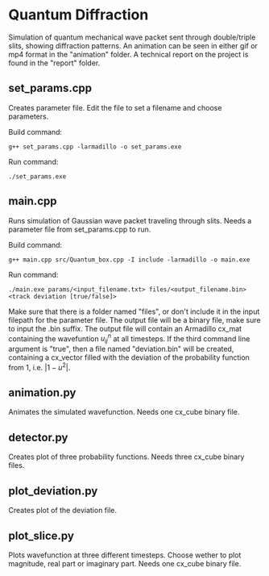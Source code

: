 # Quantum Diffraction
Simulation of quantum mechanical wave packet sent through double/triple slits, showing diffraction patterns. An animation can be seen in either gif or mp4 format in the "animation" folder. A technical report on the project is found in the "report" folder.

## set_params.cpp
Creates parameter file. Edit the file to set a filename and choose parameters.

Build command:
```
g++ set_params.cpp -larmadillo -o set_params.exe
```
Run command:
```
./set_params.exe
```

## main.cpp
Runs simulation of Gaussian wave packet traveling through slits. Needs a parameter file from set_params.cpp to run.

Build command:
```
g++ main.cpp src/Quantum_box.cpp -I include -larmadillo -o main.exe
```
Run command:
```
./main.exe params/<input_filename.txt> files/<output_filename.bin> <track deviation [true/false]>
```

Make sure that there is a folder named "files", or don't include it in the input filepath for the parameter file. The output file will be a binary file, make sure to input the .bin suffix. The output file will contain an Armadillo cx_mat containing the wavefuntion $u_{ij}^n$ at all timesteps. If the third command line argument is "true", then a file named "deviation.bin" will be created, containing a cx_vector filled with the deviation of the probability function from 1, i.e. $|1-u^2|$.

## animation.py
Animates the simulated wavefunction. Needs one cx_cube binary file.

## detector.py
Creates plot of three probability functions. Needs three cx_cube binary files.

## plot_deviation.py
Creates plot of the deviation file.

## plot_slice.py
Plots wavefunction at three different timesteps. Choose wether to plot magnitude, real part or imaginary part. Needs one cx_cube binary file.
